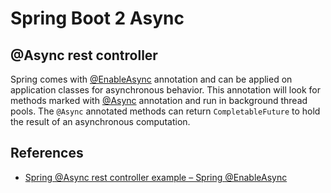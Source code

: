 # Spring Boot 2 Async

## @Async rest controller
Spring comes with [@EnableAsync](https://docs.spring.io/spring-framework/docs/current/javadoc-api/org/springframework/scheduling/annotation/EnableAsync.html) annotation and can be applied on application classes for asynchronous behavior. This annotation will look for methods marked with [@Async](https://docs.spring.io/spring-framework/docs/current/javadoc-api/org/springframework/scheduling/annotation/Async.html) annotation and run in background thread pools. The `@Async` annotated methods can return `CompletableFuture` to hold the result of an asynchronous computation.

## References
- [Spring @Async rest controller example – Spring @EnableAsync](https://howtodoinjava.com/spring-boot2/enableasync-async-controller/)